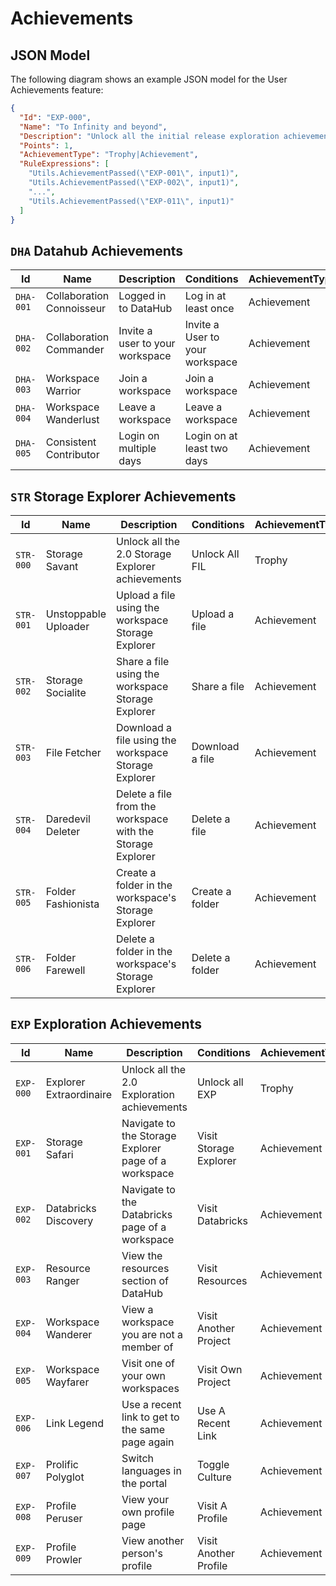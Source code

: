 # Achievements

## JSON Model

The following diagram shows an example JSON model for the User Achievements feature:

```json
{
  "Id": "EXP-000",
  "Name": "To Infinity and beyond",
  "Description": "Unlock all the initial release exploration achievements",
  "Points": 1,
  "AchievementType": "Trophy|Achievement",
  "RuleExpressions": [
    "Utils.AchievementPassed(\"EXP-001\", input1)",
    "Utils.AchievementPassed(\"EXP-002\", input1)",
    "...",
    "Utils.AchievementPassed(\"EXP-011\", input1)"
  ]
}
```

## `DHA` Datahub Achievements

| Id        | Name                      | Description                     | Conditions                      | AchievementType |
| --------- | ------------------------- | ------------------------------- | ------------------------------- | --------------- |
| `DHA-001` | Collaboration Connoisseur | Logged in to DataHub            | Log in at least once            | Achievement     |
| `DHA-002` | Collaboration Commander   | Invite a user to your workspace | Invite a User to your workspace | Achievement     |
| `DHA-003` | Workspace Warrior         | Join a workspace                | Join a workspace                | Achievement     |
| `DHA-004` | Workspace Wanderlust      | Leave a workspace               | Leave a workspace               | Achievement     |
| `DHA-005` | Consistent Contributor    | Login on multiple days          | Login on at least two days      | Achievement     |

## `STR` Storage Explorer Achievements

| Id        | Name                 | Description                                                | Conditions      | AchievementType |
| --------- | -------------------- | ---------------------------------------------------------- | --------------- | --------------- |
| `STR-000` | Storage Savant       | Unlock all the 2.0 Storage Explorer achievements           | Unlock All FIL  | Trophy          |
| `STR-001` | Unstoppable Uploader | Upload a file using the workspace Storage Explorer         | Upload a file   | Achievement     |
| `STR-002` | Storage Socialite    | Share a file using the workspace Storage Explorer          | Share a file    | Achievement     |
| `STR-003` | File Fetcher         | Download a file using the workspace Storage Explorer       | Download a file | Achievement     |
| `STR-004` | Daredevil Deleter    | Delete a file from the workspace with the Storage Explorer | Delete a file   | Achievement     |
| `STR-005` | Folder Fashionista   | Create a folder in the workspace's Storage Explorer        | Create a folder | Achievement     |
| `STR-006` | Folder Farewell      | Delete a folder in the workspace's Storage Explorer        | Delete a folder | Achievement     |

## `EXP` Exploration Achievements

| Id        | Name                    | Description                                          | Conditions             | AchievementType |
| --------- | ----------------------- | ---------------------------------------------------- | ---------------------- | --------------- |
| `EXP-000` | Explorer Extraordinaire | Unlock all the 2.0 Exploration achievements          | Unlock all EXP         | Trophy          |
| `EXP-001` | Storage Safari          | Navigate to the Storage Explorer page of a workspace | Visit Storage Explorer | Achievement     |
| `EXP-002` | Databricks Discovery    | Navigate to the Databricks page of a workspace       | Visit Databricks       | Achievement     |
| `EXP-003` | Resource Ranger         | View the resources section of DataHub                | Visit Resources        | Achievement     |
| `EXP-004` | Workspace Wanderer      | View a workspace you are not a member of             | Visit Another Project  | Achievement     |
| `EXP-005` | Workspace Wayfarer      | Visit one of your own workspaces                     | Visit Own Project      | Achievement     |
| `EXP-006` | Link Legend             | Use a recent link to get to the same page again      | Use A Recent Link      | Achievement     |
| `EXP-007` | Prolific Polyglot       | Switch languages in the portal                       | Toggle Culture         | Achievement     |
| `EXP-008` | Profile Peruser         | View your own profile page                           | Visit A Profile        | Achievement     |
| `EXP-009` | Profile Prowler         | View another person's profile                        | Visit Another Profile  | Achievement     |
